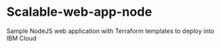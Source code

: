 # Scalable-web-app-node
Sample NodeJS web application with Terraform templates to deploy into IBM Cloud
